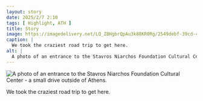 ```yaml
---
layout: story
date: 2025/2/7 2:10
tags: [ Highlight, ATH ]
title: Story
image: https://imagedelivery.net/LQ_Z8HgbrQpAu3k88KR0Rg/2549debf-39cd-4726-0948-89b4623eab00/public
caption: |
  We took the craziest road trip to get here.
alt: |
  A photo of an entrance to the Stavros Niarchos Foundation Cultural Center - a small drive outside of Athens.
---
```



![A photo of an entrance to the Stavros Niarchos Foundation Cultural Center - a small drive outside of Athens.](https://imagedelivery.net/LQ_Z8HgbrQpAu3k88KR0Rg/2549debf-39cd-4726-0948-89b4623eab00/public)

We took the craziest road trip to get here.
